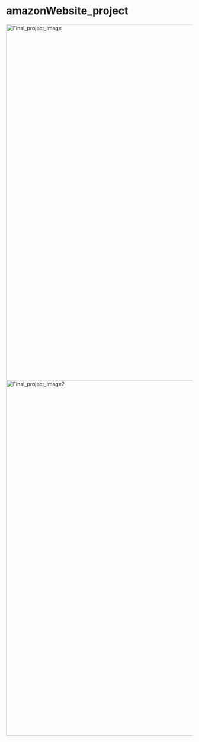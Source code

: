 # amazonWebsite_project
<img width="960" alt="Final_project_image" src="https://github.com/nitingithubNj/amazonWebsite_project/assets/98076310/88e439da-f808-408e-a281-1a7d62d36f5f">
<img width="960" alt="Final_project_image2" src="https://github.com/nitingithubNj/amazonWebsite_project/assets/98076310/9bf382fa-98d8-4f0a-88d7-8e7250d1af94">
